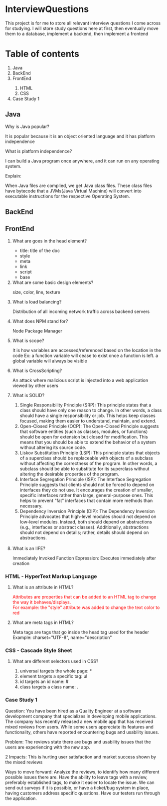 
# InterviewQuestions

This project is for me to store all relevant interview questions I come across for studying. I will store study questions here at first, 
then eventually move them to a database, implement a backend, then implement a frontend

# Table of contents
<ol>
<li>Java</li>
<li>BackEnd</li>
<li>FrontEnd</li>
<ol>
<li>HTML</li>
<li>CSS</li>
</ol>
<li>Case Study 1</li>
</ol>

## Java
Why is Java popular? 

It is popular because it is an object oriented language and it has platform independence

What is platform independence?

I can build a Java program once anywhere, and it can run on any operating system. 

Explain:

When Java files are complied, we get Java class files. These class files have 
bytecode that a JVMs(Java Virtual Machine) will convert into 
executable instructions for the respective Operating System.



## BackEnd 

## FrontEnd
<ol>
<li>What are goes in the head element?</li>
<ul>
<li>title: title of the doc</li>
<li>style</li>
<li>meta</li>
<li>link</li>
<li>script</li>
<li>base</li>
</ul>
<li>
What are some basic design elements?</li>
<p>size, color, line, texture</p>

<li>What is load balancing?</li>
<p>Distribution of all incoming network traffic across backend servers</p>

<li>What does NPM stand for?</li>
<p>Node Package Manager</p>

<li>What is scope?</li>
<p>It is how variables are accessed/referenced based on the location in the code
Ex: a function variable will cease to exist once a function is left.
a global variable will always be visible</p>

<li>What is CrossScripting?</li>
<p>An attack where malicious script is 
injected into a web application viewed by other users</p>
<li>What is SOLID?</li>
<ol>
<li>
Single Responsibility Principle (SRP):
This principle states that a class should have only one reason to change. 
In other words, a class should have a single responsibility or job. 
This helps keep classes focused, making them easier to understand, maintain, and extend.
</li>
<li>
Open-Closed Principle (OCP):
The Open-Closed Principle suggests that software entities (such as classes, modules, or functions) should be open for extension but closed for modification. This means that you should be able to extend the behavior of a system without altering its source code.
</li>
<li>
Liskov Substitution Principle (LSP):
This principle states that objects of a superclass should be replaceable with objects of a subclass without affecting the correctness of the program. In other words, a subclass should be able to substitute for its superclass without altering the desirable properties of the program.
</li>
<li>
Interface Segregation Principle (ISP):
The Interface Segregation Principle suggests that clients should not be forced to depend on interfaces they do not use. It encourages the creation of smaller, specific interfaces rather than large, general-purpose ones. This helps to prevent "fat" interfaces that contain more methods than necessary.
</li>
<li>
Dependency Inversion Principle (DIP):
The Dependency Inversion Principle advocates that high-level modules should not depend on low-level modules. 
Instead, both should depend on abstractions (e.g., interfaces or abstract classes). 
Additionally, abstractions should not depend on details; rather, details should depend on abstractions.
</li>
</ol>
<br>
<li>What is an IIFE?</li>
<p>Immediately Invoked Function Expression: Executes immediately after creation</p>
</ol>

### HTML - HyperText Markup Language
<ol>
<li>What is an attribute in HTML?</li>
<p style="color: red">Attributes are properties that can be added to an HTML tag 
to change the way it behaves/displays. <br>
For example: the "style" attribute was added to change the text color to red
</p>
<li>What are meta tags in HTML?</li>
<p>Meta tags are tags that go inside the head tag used for the header<br>
Example: charset="UTF-8", name="description"</p>
</ol>

### CSS - Cascade Style Sheet
<ol>
<li>What are different selectors used in CSS?</li>
<ol>
<li>universal targets the whole page: *</li>
<li>element targets a specific tag: ul</li>
<li>id targets an id name: #</li>
<li>class targets a class name: .</li>
</ol>
</ol>

### Case Study 1
Question: You have been hired as a Quality Engineer at a software development company that specializes in developing mobile applications. The company has recently released a new mobile app that has received mixed reviews from users. 
While some users appreciate its features and functionality, others have reported encountering bugs and usability issues.

Problem: The reviews state there are bugs and usability issues that the users are experiencing with the new app. 

2 Impacts: This is hurting user satisfaction and market success shown by the mixed reviews

Ways to move forward: Analyze the reviews, to identify how many different possible issues there are. 
Have the ability to leave tags with a review, preferably established tags, to make it easier to locate the issue.
We can send out surveys if it is possible, or have a ticket/bug system in place, having customers address specific questions.
Have our testers run through the application.